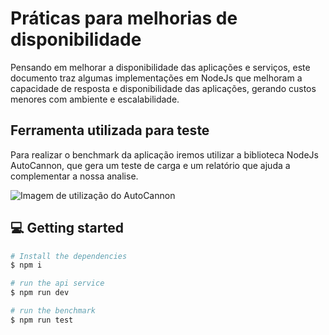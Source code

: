# Práticas para melhorias de disponibilidade

Pensando em melhorar a disponibilidade das aplicações e serviços, este documento traz algumas implementações em NodeJs que melhoram a capacidade de resposta e disponibilidade das aplicações, gerando custos menores com ambiente e escalabilidade.


## Ferramenta utilizada para teste
Para realizar o benchmark da aplicação iremos utilizar a biblioteca NodeJs AutoCannon, que gera um teste de carga e um relatório que ajuda a complementar a nossa analise.

![Imagem de utilização do AutoCannon](https://raw.githubusercontent.com/mcollina/autocannon/master/demo.gif)

## 💻 Getting started


```bash
# Install the dependencies
$ npm i

# run the api service
$ npm run dev

# run the benchmark
$ npm run test
```
